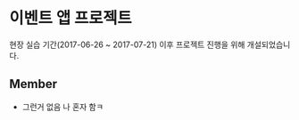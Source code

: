 # 이벤트 앱 프로젝트

현장 실습 기간(2017-06-26 ~ 2017-07-21) 이후
프로젝트 진행을 위해 개설되었습니다.

## Member

* 그런거 없음 나 혼자 함ㅋ


